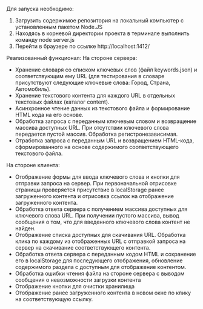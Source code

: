 Для запуска необходимо:
1. Загрузить содержимое репозитория на локальный компьютер с установленным пакетом Node.JS
2. Находясь в корневой директории проекта в терминале выполнить команду node server.js
3. Перейти в браузере по ссылке http://localhost:1412/

Реализованный функционал:
На стороне сервера:
- Хранение словаря со списком ключевых слов (файл keywords.json) и соответствующим ему URL (для тестирования в словаре присутствуют следующие ключевые слова: Город, Страна, Автомобиль).
- Хранение текстового контента для каждого URL в отдельных текстовых файлах (каталог content).
- Асинхронное чтение данных из текстового файла и формирование HTML кода на его основе.
- Обработка запроса с переданным ключевым словом и возвращение массива доступных URL. При отсутствии ключевого слова передается пустой массив. Обработка регистронезависимая.
- Отработка запроса с переданным URL и возвращением HTML-кода, сформированного на основе содержимого соответствующего текстового файла.

На стороне клиента:
- Отображение формы для ввода ключевого слова и кнопки для отправки запроса на сервер. При первоначальной отрисовке страницы проверяется присутствие в localStorage ранее загруженного контента и отрисовка ссылок на отображение загруженного контента.
- Обработка ответа сервера с получением массива доступных для ключевого слова URL. При получении пустого массива, вывод сообщения о том, что для введенного ключевого слова контент не найден.
- Отображение списка доступных для скачивания URL. Обработка клика по каждому из отображенных URL c отправкой запроса на сервер на скачивание соответствующего контента.
- Обработка ответа сервера с переданным кодом HTML и сохранение его в localStorage для последующего отображения, обновление содержимого раздела с доступным для отображение контентом.
- Обработка ошибки чтения файла на стороне сервера с выводом сообщения о невозможности загрузки контента
- Отображение кнопки для очистки хранилища
- Отображение ранее загруженного контента в новом окне по клику на соответствующую ссылку.


